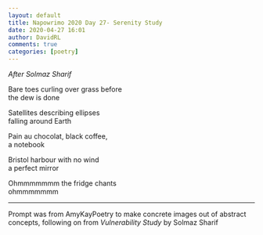 ```yaml
---  
layout: default  
title: Napowrimo 2020 Day 27- Serenity Study  
date: 2020-04-27 16:01  
author: DavidRL  
comments: true  
categories: [poetry]  
---  
```

<em>After Solmaz Sharif</em>  

Bare toes curling over grass before  
the dew is done  

Satellites describing ellipses  
falling around Earth  

Pain au chocolat, black coffee,  
a notebook  

Bristol harbour with no wind  
a perfect mirror  

Ohmmmmmmm the fridge chants  
ohmmmmmmm  

***  

Prompt was from AmyKayPoetry to make concrete images out of abstract concepts, following on from <em>Vulnerability Study</em> by Solmaz Sharif  
